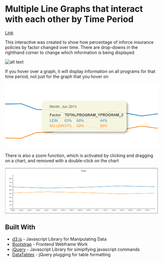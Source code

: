# Multiple Line Graphs that interact with each other by Time Period

[Link](https://htmlpreview.github.io/?https://github.com/jjburke3/multiple_line_graphs/blob/master/inforce.html)

This interactive was created to show how percentage of inforce insurance policies by factor changed over time.  There are drop-downs in the righthand corner to change which information is being displayed

![alt text](./line-graphs.png)

If you hover over a graph, it will display information on all programs for that time period, not just for the graph that you hover on

![alt text](./hover.png)

There is also a zoom function, which is activated by clicking and dragging on a chart, and removed with a double-click on the chart

![alt text](./zoom.png)


## Built With

* [d3.js](https://d3js.org/) - Javascript Library for Manipulating Data
* [Bootstrap](https://getbootstrap.com/) - Frontend Webframe Work
* [jQuery](https://jquery.com/) - Javascript Library for simiplfying javascript commands
* [DataTables](https://datatables.net/) - jQuery plugging for table formatting


